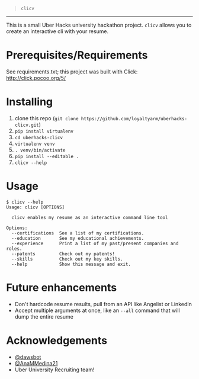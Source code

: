 >`clicv`
-----
This is a small Uber Hacks university hackathon project. `clicv` allows you to create an interactive cli with your resume.

# Prerequisites/Requirements
See requirements.txt; this project was built with Click: http://click.pocoo.org/5/

# Installing
1. clone this repo (`git clone https://github.com/loyaltyarm/uberhacks-clicv.git`)
2. `pip install virtualenv`
3. `cd uberhacks-clicv`
4. `virtualenv venv`
5. `. venv/bin/activate`
6. `pip install --editable .`
7. `clicv --help`

# Usage
```
$ clicv --help
Usage: clicv [OPTIONS]

  clicv enables my resume as an interactive command line tool

Options:
  --certifications  See a list of my certifications.
  --education       See my educational achievements.
  --experience      Print a list of my past/present companies and roles.
  --patents         Check out my patents!
  --skills          Check out my key skills.
  --help            Show this message and exit.
```

# Future enhancements
- Don't hardcode resume results, pull from an API like Angelist or LinkedIn
- Accept multiple arguments at once, like an `--all` command that will dump the entire resume

# Acknowledgements
- [@dawsbot](https://github.com/dawsbot)
- [@AnaMMedina21](https://github.com/AnaMMedina21)
- Uber University Recruiting team!

